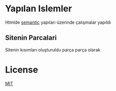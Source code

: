 # Yapılan Islemler
Htmlde [semantic](semantichtml.com) yapıları üzerinde çalışmalar yapıldı
## Sitenin Parcalari
Sitenin kısımları oluşturuldu parça parça olarak
# License 
[MIT](https://github.com/Nocturnapal/kodluyoruz-semantic.git)